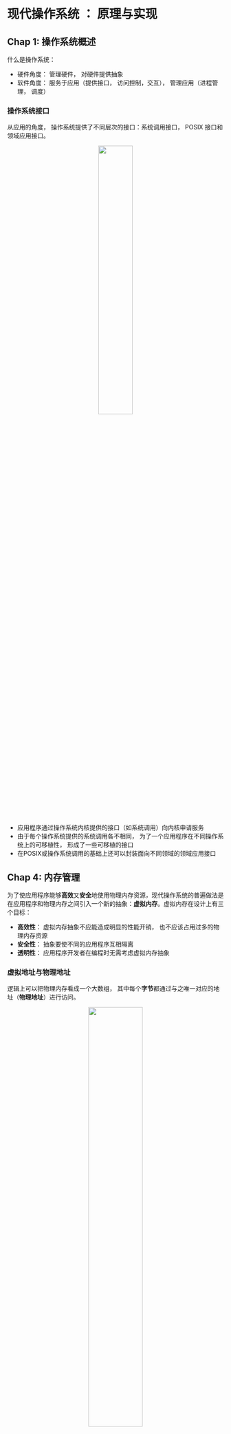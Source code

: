 # 现代操作系统 ： 原理与实现
## Chap 1: 操作系统概述
什么是操作系统：
* 硬件角度： 管理硬件， 对硬件提供抽象
* 软件角度： 服务于应用（提供接口， 访问控制，交互）， 管理应用（进程管理， 调度）

### 操作系统接口
从应用的角度， 操作系统提供了不同层次的接口：系统调用接口， POSIX 接口和领域应用接口。<div align=center><img src="https://raw.githubusercontent.com/Haitau1996/picgo-hosting/master/img/20220512111259.png" width="40%"/></div>  
* 应用程序通过操作系统内核提供的接口（如系统调用）向内核申请服务
* 由于每个操作系统提供的系统调用各不相同， 为了一个应用程序在不同操作系统上的可移植性， 形成了一些可移植的接口
* 在POSIX或操作系统调用的基础上还可以封装面向不同领域的领域应用接口

## Chap 4: 内存管理
为了使应用程序能够**高效**又**安全**地使用物理内存资源，现代操作系统的普遍做法是在应用程序和物理内存之间引入一个新的抽象：**虚拟内存**。虚拟内存在设计上有三个目标：
* **高效性**： 虚拟内存抽象不应能造成明显的性能开销， 也不应该占用过多的物理内存资源
* **安全性**： 抽象要使不同的应用程序互相隔离
* **透明性**： 应用程序开发者在编程时无需考虑虚拟内存抽象

### 虚拟地址与物理地址
逻辑上可以把物理内存看成一个大数组， 其中每个**字节**都通过与之唯一对应的地址（**物理地址**）进行访问。<div align=center><img src="https://raw.githubusercontent.com/Haitau1996/picgo-hosting/master/img/20220513104622.png" width="50%"/></div>  
应用程序使用虚拟地址访问存储在内存中的数据和代码，执行过程中， CPU 会将虚拟地址转换为物理地址（**地址翻译**），通过后者访问物理内存。  
**内存管理单元**(Memory Management Unit, MMU)负责虚拟地址到物理地址的转换，为了加速地址翻译的过程， 现代CPU都引人了**转址旁路缓存**（Translation Look-aside Buffer, TLB）， 它是 MMU 内部的单元。  

MMU 主要机制有两种：**分段机制**和**分页机制**。
* 分段机制下, 操作系统以“段”的形式管理、分配内存。应用程序的虚拟地址空间由若干个**不同大小的段**，比如代码段、数据段等， 组成。 MMU 会查询**段表**得到段对应的区域。
  * 段表存储着一个虚拟地址空间中每一个分段的信息，包括起始地址和段长
  * 虚拟地址由两部分组成：**段号**和**偏移量**
  * MMU首先通过**段表基址寄存器**找到段表的位置，结合段号得到段的起始位置， 加上偏移量得到物理地址<div align=center><img src="https://raw.githubusercontent.com/Haitau1996/picgo-hosting/master/img/20220513164302.png" width="60%"/></div>
  * 这种方式容易导致在物理内存上出现**外部碎片**
* 分页机制基本思想是将应用程序的虚拟地址空间**划分成连续的、等长的虚拟页**，同时物理内存也被划分成连续的、等长的物理页帧。两者页长固定且相等，很方便为每个应用程序够造**页表**
  * 虚拟地址由两个部分构成：**虚拟页号** 和 **偏移量**
  * 页表起始地址存放在**页表基地址寄存器**中

### 基于分页的虚拟内存
简单页表（单级页表）我们根据虚拟页号找对应的数组项，其中的每一项都要存在（即使是没有用到的数组项）。对于 64 位虚拟地址空间， 假设页大小为 4kb,页表中每一项的大小为 8个字节，那么需要大小为 $2^{64-12} \times 8$ 字节（约 33 554 432GB)的页表。  
引入多级页表， 如果某一条目为空， 对应的下一级页表就无需存在， **极大减小的页表的空间占用， 同时允许结构中的空洞**。  
AArch64 结构下的 4级页表：<div align=center><img src="https://raw.githubusercontent.com/Haitau1996/picgo-hosting/master/img/20220514003039.png" width="60%"/></div>
* 48-63 位： 全为 0 或者 1， 通常前者用于应用程序，后者用于系统程序
* 接下来每 9 位为一级页表

多级页表导致**地址翻译时间增加**，为了减少地址翻译中访存次数， MMU 引入**转址旁路缓存**（TLB),它缓存了虚拟页号到物理页号之间的映射关系， 可以将它理解为一个哈希表。  
类似于 CPU 缓存， TLB 硬件也采用分层结构：<div align=center><img src="https://raw.githubusercontent.com/Haitau1996/picgo-hosting/master/img/20220514003901.png" width="50%"/></div>
* TLB 容量实际是很有限的， 依旧能保证较高的命中率， 是因为局部性起了重要的作用。

由于TLB 是使用虚拟地址进行查询的， 操作系统在进行页表切换（如应用程序切换）的时候需要主动刷新 TLB。刷新 TLB 后总是会发生 TLB 未命中从而带来性能损失， 一种解决方式是为 TLB 打上标签（如 AArch64 提供ASID,Address Space IDentifier）， 使得 TLB 中不同应用的缓存项被区分开。 
#### 换页与缺页异常
被分配使用的虚拟页**不一定有相应的物理页映射**， 因为存在**换页**机制： 当物理内存容量不够的时候，操作系统应该把若干物理页的内容写到类似于磁盘这种容量更大且更加便宜的存储设备中，然后就可以回收这些物理页并继续使用， 这个过程被称为**换出**(swap out)。  

**缺页异常**(page fault) 是换页机制能够正常工作的前提， 当应用程序访问已分配但未映射至物理内存虚拟页时触发， 此时 CPU 会运行系统预设的缺页异常处理函数(page fault handler), 函数会找到一个空闲页， 将之前写到磁盘的内容重新加载到物理页上， 并且在页表中填写虚拟地址到物理页面的映射， 这个过程称为 **换入**(swap in)。<div align=center><img src="https://raw.githubusercontent.com/Haitau1996/picgo-hosting/master/img/20220514105014.png" width="60%"/></div>
缺页异常处理函数执行后， 代码又会回到触发异常的位置重新开始执行， 操作系统可以在不需要应用程序做任何修改的前提下（透明性）做出处理。换页还有两种优化方式：
* **预取**（prefetching）机制:发生换入操作时，预测还有哪些页即将被访问，提前将它们一并换入物理内存，从而减少发生缺页异常的次数
* **按需页分配**（demand paging）机制：当应用程序申请分配内存时，操作系统可选择将新分配的虚拟页标记成已分配但未映射至物理内存状态，而不必为这个虚拟页分配对应的物理页。

#### 页替换策略
在需要的时候， 操作系统根据**页替换策略**选择一个或一些物理页换出到磁盘以便让出空间。
* MIN: 优先选择未来最长时间内不会再访问的页
* FIFO： 选择最先换入的页进行换出
* Second Chance
* LRU: Least Recently Used,优先选择最久未被访问的页
* MRU: Most Recently Used, 优先换出最近访问的内存页
* 时钟算法策略

### 虚拟内存功能
* **共享内存**： 允许同一个页在不同的应用程序间共享<div align=center><img src="https://raw.githubusercontent.com/Haitau1996/picgo-hosting/master/img/20220514153416.png" width="50%"/></div>
* **写时拷贝**：很多场景下应用程序拥有相同的内存数据， 如加载相同的动态链接库， fork 出了子进程时两者内存数据和地址空间完全相同。写时拷贝**允许程序 A 和 B 以只读的方式共享同一段物理内存， 一旦应用程序对该区域进行修改就会触发缺页异常**，操作系统将物理内存中将对应的物理页拷贝一份， 将新拷贝的物理页以可读可写的方式重新映射给触发异常的应用程序， 然后再恢复执行。<div align=center><img src="https://raw.githubusercontent.com/Haitau1996/picgo-hosting/master/img/20220514154643.png" width="50%"/></div>
* **内存去重**：操作系统可以定期地在内存中扫描具有相同内容的物理页,并且找到映射到这些物理页的虚拟页;然后只保留其中—个物理页，并将具有相同内容的其他虚拟页都用写时拷贝的方式映射到这个物理页，然后释放其他的物理页以供将来使用。
* **内存压缩**： 内存资源不充足的时候，操作系统选择一些“最近不太会使用”的内存页，压缩其中的数据，从而释放出更多空闲内存。当应用程序访问被压缩的数据时，操作系统将其解压即可，所有操作都在内存中完成。
* **大页**（huge page）机制能够有效缓解TLB缓存项不够用的问题，AArch64 体系结构 L2 页表项中存在一个特殊的位（第1位），它标识着这个页表项中存储的物理地址（页号） 是指向L3页表页（该位是1）还是指向一个2MB的物理页（该位是0）。如果 L1 的第一位是 0， 则表明指向一个大小为 1G 的大页。

### 物理内存的分配与管理
内存碎片指无法被利用的内存，它会直接导致内存利用率的下降
* **外部碎片**通常会在多次分配和回收之后产生，在多次分配和回收之后,物理内存上空闲的部分处于离散分布户的状态， 请求的内存可能大于任意一个单独的空闲部分而小于空闲部分的总和
* 当分配的内存空间大于实际分配请求所需要的空间时,就会造成部分内存的浪费，这种被浪费的内存空间即为**内部碎片**<div align=center><img src="https://raw.githubusercontent.com/Haitau1996/picgo-hosting/master/img/20220514203055.png" width="70%"/></div>

#### 伙伴系统
伙伴系统基本思想是将物理内存划分成连续的块,以块作为基本单位进行分配。不同块的大小可以不同，但每个块都由—个或多个连续的物理页组成，物理页的数量必须是2的 n 次幂($0 \leq n < max$, max 为预设的最大值)<div align=center><img src="https://raw.githubusercontent.com/Haitau1996/picgo-hosting/master/img/20220514205237.png" width="40%"/></div>  
当需要分配 m 个物理页时， 伙伴系统会找到大小合适的块， 包含 $2^n$ 个物理页， 且满足 $2^{n-1} < m \leq 2^{n}$。请求的时候， 大块可以分裂为两半，它们互称**伙伴**， 直到得到一个大小合适的块去服务分配请求。释放后分配器会寻找其他伙伴， 如果它们空闲则会合并。分裂和合并操作都是级联的，可以很好地缓解外部碎片的问题。  

#### SLAB 分配器
伙伴系统最小的分配单位是一个物理页（4KB），但是大多数情况下，内核需要分配的内存大小通常是几十个字节或几百个字节，远远小于—个物理页的大小， 这时候使用伙伴系统会带来严重的内部碎片问题。  
简单来说， SLAB 分配器做的事情就是把伙伴系统分配的大块内存进一步细分为小块内存进行管理。
* 操作系统频繁分配的对象大小相对固定
* 为了避免外部碎片问题， SLUB 分配器分配的固定大小的内存块大小通常为 $2^n$ 字节(通常$3\leq n<12$)， 程序员可以根据需要设置一些别的大小的内存块以减小内存碎片

<div align=center><img src="https://raw.githubusercontent.com/Haitau1996/picgo-hosting/master/img/20220515094224.png" width="70%"/></div>

SLUB 分配器向伙伴系统申请一定大小的内存块，并将获得的内存块作为一个 slab(内存块对应的数据结构):
* SLAB 会被划分成等长的小块内存， 内部空闲的小块内存会组织成空闲链表的形式
* 内存资源池包括 current 和 partial 两个指针， 前者指向一个 slab, 所有分配请求都从其指向的 slab 获得内存块， 后者指向拥有空闲块构成的 slab 链表
  * 得到一个分配请求后， 首先定位到**能满足请求大小且最接近的内存资源池**， 从 current 指向的 slab 拿出一块空闲块返回
    * current 不再有空闲块后， 从 partial 取出一个 slab 交给 current 指针， 没有的话则分配内存获得新的 slab
  * 接收到释放请求后， 放入其 slab 的空闲链表中， 
    * 如果 slab 空闲链表原来为空， 则将其添加到partial 指向的链表中
    * 如果释放后整个内存块都是空闲的， 则说明它可以释放并且交给伙伴系统

#### 常用的空闲链表
除了上面两种， 还有其他基于不同**空闲链表**的内存分配方法：
* 隐式空闲链表（implicit free list）：链表里的每个元素代表了一块内存区域，空闲（白色）和非空闲（彩色）的内存块混杂在同—条链表里<div align=center><img src="https://raw.githubusercontent.com/Haitau1996/picgo-hosting/master/img/20220516001953.png" width="60%"/></div>
  * 请求时找到第一块够的内存块， 如果多了则分裂
  * 释放时检查前后是否空闲， 是的话则进行合并
* 显式空闲链表（explicit free list）:仅把空闲的内存块放在链表中<div align=center><img src="https://raw.githubusercontent.com/Haitau1996/picgo-hosting/master/img/20220516002155.png" width="60%"/></div>
* 分离空闲链表（segregated free list）:维护多条不同的显式空闲链表,每条链表服务固定范围大小的分配请求<div align=center><img src="https://raw.githubusercontent.com/Haitau1996/picgo-hosting/master/img/20220516002340.png" width="60%"/></div>

#### 物理内存与 CPU 缓存
操作系统在给应用程序分配物理页的时候， 如果能够分配尽量不会造成缓存冲突的物理页， 那么就可以使得尽可能多的应用数据存放到缓存中，从而充分利用缓存大小来提升应用访存性能。  
* 软件方案-染色机制：能够被存放到缓存中不同位置（不造成缓存冲突）的物理页标记上不同的颜色，在为连续虚拟内存页分配物理页的时候， 优先选择不同颜色的物理页进行分配<div align=center><img src="https://raw.githubusercontent.com/Haitau1996/picgo-hosting/master/img/20220516002809.png" width="30%"/></div>
* 硬件方案-Intel CAT: 技术允许操作系统设置应用程序所能使用的最末级缓存的大小和区域,从而实现最末级缓存资源在不同应用程序间的隔离
* 硬件方案-ARMv8-A MPAM:支持配置多个分区ID（Partition ID, PARTID）并且限制每个 PARTID 能够使用的缓存资源

## Chap 6: 操作系统调度
操作系统调度的目的是在有限的资源上， 通过对多个程序执行过程的管理， 尽可能满足系统和应用的指标(等待响应时间、完成时间、资源利用率、吞吐率...)。  
系统中的调度有很多类别，如 任务调度， I/O 调度，内存调度。这里主要关心的是任务调度， **进程是资源隔离的单位， 并不是执行的单位**， 一个进程可以有多个线程， 这些线程可以在不同的 CPU 核心上并行的地执行， 因此**线程才是调度器的调度对象**， Linux 中通常用==任务==(task)来描述线程。  
一般调度器通过维护==运行队列==(run queue) 的方式来管理任务， 它并非一定是一个 FIFO 队列（Linux 调度器使用红黑树实现）， 任务在触发一定条件会停止执行：
* 时间片耗尽
* 发起了 I/O 请求， 在 I/O 返回前不会继续执行
* 任务主动停止执行或者进入睡眠
* 任务被系统中断打断， 系统优先处理中断而暂缓执行

调度器设计的问题主要有两类：
* 调度器怎样做出决策？ 可以理解为调度指标是什么，如何考虑
* 调度器如何做出符合预期的决策

### 调度指标
用户对于不同场景有不同的预期，常用的指标有几种类型：
* 与性能相关的**吞吐量,周转时间， 响应时间**
* 非性能指标 **公平性， 资源利用率**
* 特定场景的需求， 如终端设备的**能耗**， 实时任务的**实时性**

有的调度指标是和使用场景相关的：
* 有一类被称为批处理任务，如机器学习的训练， 执行时无需与用户交互，其目标就是尽可能快地完成,主要调度指标是任务处理的**吞吐量**（单位时间内处理的任务数量）尽可能高，调度需要让任务的**周转时间**（任务从被发起直至执行结束所需的时间）尽量短。  
* 计算机也要执行很多**交互式任务**， 如程序调试， 用户关心的是自己的请求（例如自己敲击键盘的输入）能否及时被处理， 这时候需要的是**响应时间**(任务从被发起直至第—次向用户返回输出以响应用户所需的时间)足够短，使用户获得良好的体验。  
* 在车载系统中， 系统还会被用于处理有截止时间要求的**实时任务**，在系统保证实时任务执行结果正确的同时，调度还必须让实时任务在截止时间前完成，即满足**实时性**。  
* 移动设备上的操作系统则尽可能降低**能耗**。  

而有的指标是所有场景共有的， 调度器应该尽可能地保证系统资源被充分利用，提高**资源利用率**； 在通常情况下, 应保证每个任务都有执行的可能, 即满足**公平性**; 调度器做出决策的时延应尽可能短, 降低**调度开销**。
### 调度机制
进程可能处于不同的状态， 包括 **新生，就绪，运行， 阻塞**和**终止**。进程调度器根据职责不同分为长期、中期和短期调度。  
* 即使用户已经向操作系统提交了执行某个程序的请求，系统可能也不会立即处理该请求， 这个决策是由系统中的**长期调度**负责， 它像一个阀门，用于限制系统中真正被短期调度管理的进程数量，避免短期调度的开销过大。
* 当某个进程创建并被设置为 ready 之后， 就会由**短期调度**进一步管理该进程， 具体而言它主要负责进程在预备状态-运行状态-阻塞状态间的转换。
* 长期调度限制了进程数量， 但是使用内存仍然可能超过系统中内存总量， 这时候要由**中期调度**来负责， 它实际上是换页机制的—部分。<div align=center><img src="https://raw.githubusercontent.com/Haitau1996/picgo-hosting/master/img/20220511123051.png" width="70%"/></div>

### 单核调度策略
#### 经典调度
* **先到先得**（FCFS）/先进先出- 简单直观，易于实现。弊端：
  * **在长短混合的场景下对短任务十分不友好**（护航效应）
  * 对 I/O 密集型任务不友好: 完成I/O 后无法立即执行， 下一轮 I/O 也会延后， 使得 I/O 资源的利用率低
* **最短任务优先**-在所有任务同时到达并且已知运行时间时是最优的，弊端：
  * 必须提前预知任务的运行时间
  * 其表现严重依赖于任务到达的时间点
* **最短完成时间优先**(STCF)：上面两种是非抢占式调度（器必须等一个任务执行完或者主动退出执行才能升始下—个调度）， STCF是抢占式调度（可能会中断当前正在执行的任务）。它的一个弊端是**长任务饥饿**。
* **时间片轮转**：任务执行完时间片或者主动退出执行后， 切换到下一个任务，它的弊端在于**在运行时间相似的场景下的平均周转时间高**

#### 优先级调度
通过为某个任务指定一个优先级， 调度器可以确定哪些任务应该优先执行。 设置交互式任务的优先级高于批处理任务， 操作系统可以为用户提供更好的体验。前面的调度算法都隐式使用了优先级的概念
| 调度策略  | 优先级确定方式  |
|:---:|:---:|
| FCFS  |  任务到达时间早的优先级高 |
| SJF  |  任务运行时间短的优先级高 |
|STCF  |  任务剩余完成时间短的优先级高 |
| RR  |  所有任务平等 |

任务优先级的确定需要考虑很多因素， 一个直接方式就是根据重要程度分配优先级， 对于有明确截止时间的实时任务， 分配最高优先级， 对于交互式任务， 分配较高优先级， 对于批处理任务， 分配较低优先级。  
**多级队列**(MLQ)：每个任务会被分配预先设置的优先级， 每个优先级对应一个队列， 如果优先级不同的任务同时处于预备状态，那么调度器应该倾向于调度优先级较高的任务。它可能带来一些问题：
* 低优先级任务饥饿： 
* 优先级反转： 可行的解决方案是**优先级继承**

**多级反馈队列**(MLFQ)：在无法预知任务信息且任务类型动态变化的场景下，既能达到类似 STCF 策略的周转时间,又能像RR策略一样尽可能降低任务的响应时间。它在 MLQ 的基础上增加了动态设置任务优先级的策略。
* 短任务拥有较高的优先级： MLFQ 会统计任务已经执行的时间，据此判断是长任务还是短任务。 然后为某个任务队列设置**最大运行时间**（区别于时间片， 这里是总时间）， 超过后就认为是运行时间较长的任务，降低其优先级。
* 低优先级的任务采用更长的时间片: 因为 MLFQ 是抢占式调度， 不用害怕高优先级任务被阻塞
* 定期将所有任务的优先级提到最高：避免长任务无法执行而饥饿

在具体实现中， MLFQ 需要调整的参数很多， 参数不当就达不到预期的效果。

#### 公平共享调度
在考虑资源使用情况的时候， 用户看重的不再是平均周转时间或者响应时间， 而是自己在总资源中的占有比例。**公平共享调度**(fair-share scheduling)， 会量化任务对系统资源的占有比例， 从而实现对资源的公平调度。
**彩票调度**：在设计中， 彩票对应份额，每次调度时候会根据随机数确定任务是否被调度。调度器需要保存总的彩票数，通常使用队列存放任务， 任务记录自身的彩票数，生成一个总彩票数范围内的随机数作为中奖号码，累加超过它时则选择任务。
* 彩票转让：和优先级继承类似， 解决优先级反转带来的问题
* 彩票货币：让任务组更加灵活地修改自己持有的份额，避免影响从属于它们的任务
* 彩票通胀：给任务—定自由度，允许任务根据任务当前对CPU资源的需求决定自己的份额。

**步幅调度**：彩票调度在调度次数过少的情况下， 实际分配的份额可能与预期不同， 不一定能保证公平性，而步幅调度是确定性的公平共享调度。步幅调度中的任务份额之比对应了任务的步幅的倒数之比， 其核心想法是引入**虚拟时间**，每次被调度时候虚拟时间增加一个**步幅**， 调度器在调度时候选择虚拟时间最小的任务。任务可能在任意时间进入系统， 因此初始的虚拟时间不能简单设置为 0， 应该设置为当前所有任务虚拟时间的最小值。

#### 实时调度

## Chap 8: 同步
并行处理同—任务意味着对共享资源的并发访问，为了保证共享资源状态的正确性,需要正确地在这些子任务之间进行同步。为此抽象出同步原语(synchronization primitive) 供开发者使用， 在单核中因为存在线程切换也存在多个线程之间同步的需求。
### 互斥锁
在生产者-消费者模型中， 如果两个线程同时写入缓冲区， 就会导致数据覆盖：**这种正确性依赖于特定执行顺序的情况被称为竞争冒险(race hazard)**。  
最直接的避免办法就是**确保同一时刻只有一个线程能够对缓冲区进行操作**， 又被称为 **互斥访问**(mutual exclusion), 而保证互斥访问共享资源的代码区域被称为**临界区**(critical section), 如何通过设计协议来保证互斥访问临界区的问题就称 **临界区问题**。需要设计一个协议来保证临界区的互斥性：<div align=center><img src="https://i.imgur.com/7tIqaeI.png" width="35%"/></div>  
设计的算法应该满足以下条件：
1. **互斥访问**:在同一时刻最多只有—个线程可以执们临界区
2. **有限等待**:当一个线程申请进人临界区之后，必须在有限的时间内获得许可并进入临界区，不能无限等待。
3. **空闲让迸**:当没有线程在执行临界区代码时， 必须在申请进人临界区的线程中选择一个线程，允许其执行临界区代码，保证程序执了的进展。

#### 硬件实现:互斥锁
在单核环境中， 我们可以通过关闭中断来解决临界区问题， 关闭中断**意味着当前执行的线程不会被其他线程抢占**。在多核环境中， 关闭中断并不能阻塞其他核心中正在运行的线程(恐龙书： 消息要传递到所有处理器，传递会延迟进入临界区，并降低系统效率)， 因此在多核环境中， 关闭中断依旧存在临界区问题。

#### 软件实现： 皮特森算法
皮特森算法中有全局数组 flag 和全局变量 turn,<font color=pink>这里的代码中都是将 turn 设置为对方而非自己</font>,否则会出现两个线程同时进入临界区的情况。<div align=center><img src="https://i.imgur.com/Ch9PGt5.png" width="70%"/></div>
皮特森算法只能适用于访存操作严格按照程序顺序执行的情况， 现代体系结构为了性能会允许访存操作的乱序执行， 无法使用皮特森算法。 

#### 软硬件协同： 使用原子操作实现互斥锁
我们还可以利用硬件提供的**原子操作**（atomic operation）设计新的软件算法来解决临界区问题。原子操作指的是不可被打断的—个或一系列操作，比较常见的有比较与置换(Compare And Swap, CAS)、拿取并累加(Fetch And Add, FAA) 等。